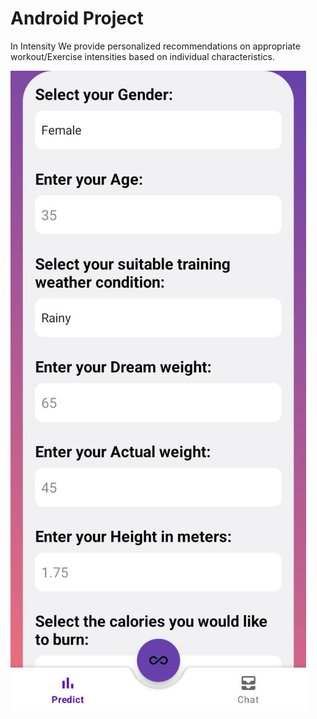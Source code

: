 # Android Project
In Intensity We provide personalized recommendations on appropriate workout/Exercise intensities based on individual characteristics.

![image.jpg](https://github.com/Lawez/capstone-project/blob/main/appimage.jpg)


